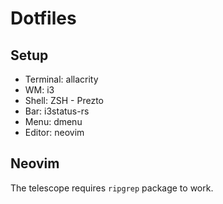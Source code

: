 # Dotfiles

## Setup

- Terminal: allacrity
- WM: i3
- Shell: ZSH - Prezto
- Bar: i3status-rs
- Menu: dmenu
- Editor: neovim

## Neovim
The telescope requires `ripgrep` package to work.


